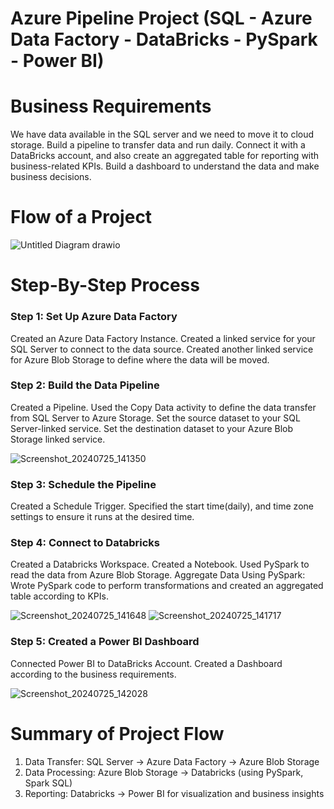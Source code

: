 
# Azure Pipeline Project (SQL - Azure Data Factory - DataBricks - PySpark - Power BI)

# Business Requirements 
We have data available in the SQL server and we need to move it to cloud storage. Build a pipeline to transfer data and run daily. Connect it with a DataBricks account, and also create an aggregated table for reporting with business-related KPIs. Build a dashboard to understand the data and make business decisions. 

# Flow of a Project
![Untitled Diagram drawio](https://github.com/user-attachments/assets/b10f4fb1-01b8-406a-87f2-eaaec36016d1)

# Step-By-Step Process 

### Step 1: Set Up Azure Data Factory
Created an Azure Data Factory Instance.
Created a linked service for your SQL Server to connect to the data source.
Created another linked service for Azure Blob Storage to define where the data will be moved.

### Step 2: Build the Data Pipeline
Created a Pipeline.
Used the Copy Data activity to define the data transfer from SQL Server to Azure Storage.
Set the source dataset to your SQL Server-linked service.
Set the destination dataset to your Azure Blob Storage linked service.

![Screenshot_20240725_141350](https://github.com/user-attachments/assets/b24f110f-7347-471a-9ec3-9729dda61e86)


### Step 3: Schedule the Pipeline
Created a Schedule Trigger.
Specified the start time(daily), and time zone settings to ensure it runs at the desired time.

### Step 4: Connect to Databricks
Created a Databricks Workspace.
Created a Notebook.
Used PySpark to read the data from Azure Blob Storage.
Aggregate Data Using PySpark:
Wrote PySpark code to perform transformations and created an aggregated table according to KPIs.

![Screenshot_20240725_141648](https://github.com/user-attachments/assets/84897a0c-71a5-42cc-a7e1-5a109a3e0480)
![Screenshot_20240725_141717](https://github.com/user-attachments/assets/d445d8e9-60f4-48d2-ab3d-f83ef679ecb6)



### Step 5: Created a Power BI Dashboard
Connected Power BI to DataBricks Account.
Created a Dashboard according to the business requirements.

![Screenshot_20240725_142028](https://github.com/user-attachments/assets/57ceb4b3-edb6-41a5-9fbe-19ceda2b4308)


# Summary of Project Flow
1. Data Transfer: SQL Server → Azure Data Factory → Azure Blob Storage 
2. Data Processing: Azure Blob Storage → Databricks (using PySpark, Spark SQL)
3. Reporting: Databricks → Power BI for visualization and business insights
